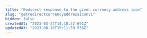```yaml
---
title: "Redirect response to the given currency address icon"
slug: "getredirectcurrencyaddressiconv1"
hidden: false
createdAt: "2023-03-24T14:10:57.691Z"
updatedAt: "2023-08-18T15:11:30.536Z"
---
```

